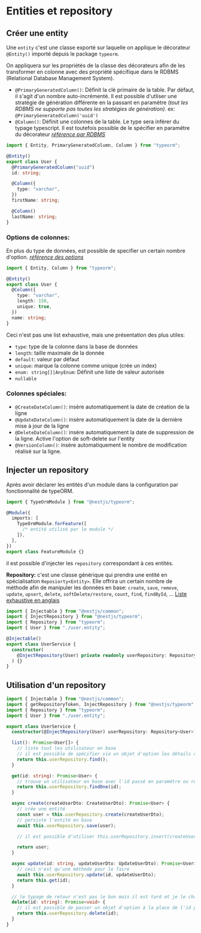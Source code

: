 # Entities et repository

## Créer une entity

Une `entity` c'est une classe exporté sur laquelle on applique le décorateur `@Entity()` importé depuis le package `typeorm`.

On appliquera sur les propriétés de la classe des décorateurs afin de les transformer en colonne avec des propriété spécifique dans le RDBMS (Relational Database Management System).

- `@PrimaryGeneratedColumn()`: Définit la clé primaire de la table. Par défaut, il s'agit d'un nombre auto-incrémenté. Il est possible d'utliser une stratégie de génération différente en la passant en paramètre (_tout les RDBMS ne supporte pas toutes les stratégies de génération)_. ex: `@PrimaryGeneratedColumn('uuid')`
- `@Column()`: Définit une colonnes de la table. Le type sera inférer du typage typescript. Il est toutefois possible de le spécifier en paramétre du décorateur _[référence par RDBMS](https://typeorm.io/#/entities/column-types)_

```ts
import { Entity, PrimaryGeneratedColumn, Column } from "typeorm";

@Entity()
export class User {
  @PrimaryGeneratedColumn("uuid")
  id: string;

  @Column({
    type: "varchar",
  })
  firstName: string;

  @Column()
  lastName: string;
}
```

### Options de colonnes:

En plus du type de données, est possible de specifier un certain nombre d'option. _[référence des options](https://typeorm.io/#/entities/column-options)_

```ts
import { Entity, Column } from "typeorm";

@Entity()
export class User {
  @Column({
    type: "varchar",
    length: 150,
    unique: true,
  })
  name: string;
}
```

Ceci n'est pas une list exhaustive, mais une présentation des plus utiles:

- `type`: type de la colonne dans la base de données
- `length`: taille maximale de la donnée
- `default`: valeur par défaut
- `unique`: marque la colonne comme unique (crée un index)
- `enum: string[]|AnyEnum`: Définit une liste de valeur autorisée
- `nullable`

### Colonnes spéciales:

- `@CreateDateColumn()`: insère automatiquement la date de création de la ligne
- `@UpdateDateColumn()`: insère automatiquement la date de la dernière mise à jour de la ligne
- `@DeleteDateColumn()`: insère automatiquement la date de suppression de la ligne. Active l'option de soft-delete sur l'entity
- `@VersionColumn()`: insère automatiquement le nombre de modification réalisé sur la ligne.

## Injecter un repository

Aprés avoir déclarer les entités d'un module dans la configuration par fonctionnalité de typeORM.

```ts
import { TypeOrmModule } from "@nestjs/typeorm";

@Module({
  imports: [
    TypeOrmModule.forFeature([
      /* entité utilisé par le module */
    ]),
  ],
})
export class FeatureModule {}
```

il est possible d'injecter les `repository` correspondant à ces entités.

**Repository:** c'est une classe générique qui prendra une entité en spécialisation `Reposiorty<Entity>`.
Elle offrira un certain nombre de méthode afin de manipuler les données en base: `create`, `save`, `remove`, `update`, `upsert`, `delete`, `softDelete/restore`, `count`, `find`, `findById`, ...
[Liste exhaustive en anglais](https://typeorm.io/#/repository-api)

```ts
import { Injectable } from "@nestjs/common";
import { InjectRepository } from "@nestjs/typeorm";
import { Repository } from "typeorm";
import { User } from "./user.entity";

@Injectable()
export class UserService {
  constructor(
    @InjectRepository(User) private readonly userRepository: Repository<User>,
  ) {}
}
```

## Utilisation d'un repository

```ts
import { Injectable } from "@nestjs/common";
import { getRepositoryToken, InjectRepository } from "@nestjs/typeorm";
import { Repository } from "typeorm";
import { User } from "./user.entity";

export class UserService {
  constructor(@InjectRepository(User) userRepository: Repository<User>) {}

  list(): Promise<User[]> {
    // liste tout les utilisateur en base
    // il est possible de spécifier via un objet d'option les détails de la requêtes
    return this.userRepository.find();
  }

  get(id: string): Promise<User> {
    // trouve un utilisateur en base avec l'id passé en paramétre ou renvoi une erreur
    return this.userRepository.findOne(id);
  }

  async create(createUserDto: CreateUserDto): Promise<User> {
    // crée une entité
    const user = this.userRepository.create(createUserDto);
    // persiste l'entité en base
    await this.userRepository.save(user);

    // il est possible d'utiliser this.userRepository.insert(createUserDto) mais cela ne retourne pas l'entité persisté.

    return user;
  }

  async update(id: string, updateUserDto: UpdateUserDto): Promise<User> {
    // ceci n'est qu'une méthode pour le faire
    await this.userRepository.update(id, updateUserDto);
    return this.get(id);
  }

  // le typage de retour n'est pas le bon mais il est tard et je le changerai...
  delete(id: string): Promise<void> {
    // il est possible de passer un objet d'option à la place de l'id pour supprimer une ou plusieurs entités en fonction de critéres arbitraire.
    return this.userRepository.delete(id);
  }
}
```
